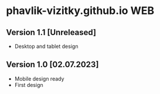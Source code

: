 # phavlik-vizitky.github.io WEB

## Version 1.1 [Unreleased]
- Desktop and tablet design

## Version 1.0 [02.07.2023]
- Mobile design ready
- First design

